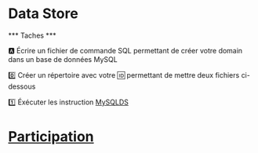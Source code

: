# Data Store

*** Taches ***

:a: Écrire un fichier de commande SQL permettant de créer votre domain dans un base de données MySQL


   :zero: Créer un répertoire avec votre :id: permettant de mettre deux fichiers ci-dessous
   
   :one: Éxécuter les instruction [MySQLDS](MySQLDS.md)
   

# [Participation](Participation.md)
